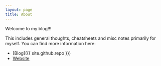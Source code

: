 ```yaml
---
layout: page
title: About
---
```


<p class="message">
  Welcome to my blog!!!
</p>

This includes general thoughts, cheatsheets and misc notes primarily for myself.
You can find more information here:

* [Blog]({{ site.github.repo }})
* [Website](http://www.namitsaxena.com)
